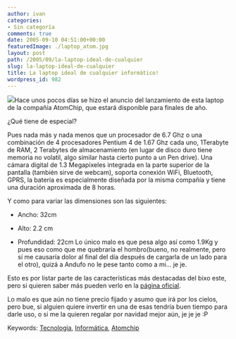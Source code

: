 ```yaml
---
author: ivan
categories:
- Sin categoría
comments: true
date: 2005-09-10 04:51:00+00:00
featuredImage: ./laptop_atom.jpg
layout: post
path: /2005/09/la-laptop-ideal-de-cualquier
slug: la-laptop-ideal-de-cualquier
title: La laptop ideal de cualquier informático!
wordpress_id: 982
---
```


[![](https://photos1.blogger.com/blogger/5311/455/200/laptop_atom.jpg)](http://photos1.blogger.com/blogger/5311/455/1600/laptop_atom.jpg)Hace unos pocos días se hizo el anuncio del lanzamiento de esta laptop de la compañía AtomChip, que estará disponible para finales de año.

¿Qué tiene de especial?

Pues nada más y nada menos que un procesador de 6.7 Ghz o una combinación de 4 procesadores Pentium 4 de 1.67 Ghz cada uno, 1Terabyte de RAM, 2 Terabytes de almacenamiento (en lugar de disco duro tiene memoria no volatil, algo similar hasta cierto punto a un Pen drive). Una cámara digital de 1.3 Megapixeles integrada en la parte superior de la pantalla (también sirve de webcam), soporta conexión WiFi, Bluetooth, GPRS, la batería es especialmente diseñada por la misma compañía y tiene una duración aproximada de 8 horas.

Y como para variar las dimensiones son las siguientes:

- Ancho: 32cm

- Alto: 2.2 cm

- Profundidad: 22cm
  Lo único malo es que pesa algo así como 1.9Kg y pues eso como que me quebraría el hombro(bueno, no realmente, pero sí me causaría dolor al final del día después de cargarla de un lado para el otro), quizá a Andufo no le pese tanto como a mi... je je.

Esto es por listar parte de las características más destacadas del bixo este, pero si quieren saber más pueden verlo en la [página oficial](https://atomchip.com/_wsn/page4.html).

Lo malo es que aún no tiene precio fijado y asumo que irá por los cielos, pero bue, si alguien quiere invertir en una de esas tendría buen tiempo para darle uso, o si me la quieren regalar por navidad mejor aún, je je je :P

Keywords: [Tecnología](https://technorati.com/tag/Tecnolog%EDa), [Informática](http://technorati.com/tag/Informatica), [Atomchip](http://technorati.com/tag/AtomChip)
